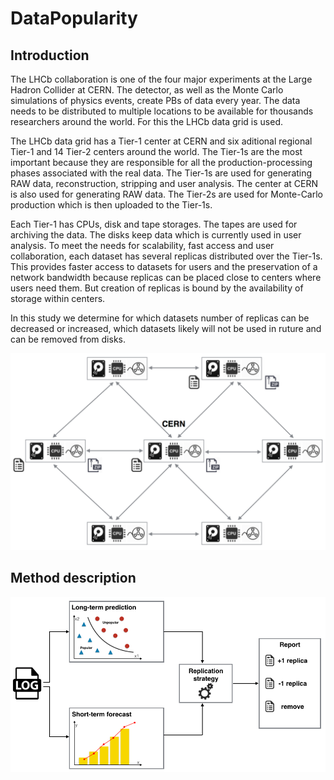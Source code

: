 # DataPopularity

## Introduction
The LHCb collaboration is one of the four major experiments at the Large Hadron Collider at CERN. The detector, as well as the Monte Carlo simulations of physics events, create PBs of data every year. The data needs to be distributed to multiple locations to be available for thousands researchers around the world. For this the LHCb data grid is used. 

The LHCb data grid has a Tier-1 center at CERN and six aditional regional Tier-1 and 14 Tier-2 centers around the world. The Tier-1s are the most important because they are responsible for all the production-processing phases associated with the real data. The Tier-1s are used for generating RAW data, reconstruction, stripping and user analysis. The center at CERN is also used for generating RAW data. The Tier-2s are used for Monte-Carlo production which is then uploaded to the Tier-1s.

Each Tier-1 has CPUs, disk and tape storages. The tapes are used for archiving the data. The disks keep data which is currently used in user analysis. To meet the needs for scalability, fast access and user collaboration, each dataset has several replicas distributed over the Tier-1s. This provides faster access to datasets for users and the preservation of a network bandwidth because replicas can be placed close to centers where users need them. But creation of replicas is bound by the availability of storage within centers.

In this study we determine for which datasets number of replicas can be decreased or increased, which datasets likely will not be used in ruture and can be removed from disks.

![LHCb Tier-1s grid](pic/data_grid.png)

## Method description

![Method](pic/method.png)
